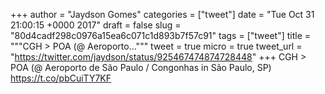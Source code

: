 
+++
author = "Jaydson Gomes"
categories = ["tweet"]
date = "Tue Oct 31 21:00:15 +0000 2017"
draft = false
slug = "80d4cadf298c0976a15ea6c071c1d893b7f57c91"
tags = ["tweet"]
title = """CGH &gt; POA (@ Aeroporto..."""
tweet = true
micro = true
tweet_url = "https://twitter.com/jaydson/status/925467474874728448"
+++
CGH &gt; POA (@ Aeroporto de São Paulo / Congonhas in São Paulo, SP) https://t.co/pbCuiTY7KF
